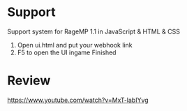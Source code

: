 # Support
Support system for RageMP 1.1 in JavaScript & HTML & CSS

1. Open ui.html and put your webhook link
2. F5 to open the UI ingame
Finished

# Review
https://www.youtube.com/watch?v=MxT-labIYvg 
